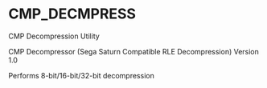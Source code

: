 # CMP_DECMPRESS
CMP Decompression Utility

CMP Decompressor (Sega Saturn Compatible RLE Decompression)
Version 1.0

Performs 8-bit/16-bit/32-bit decompression
